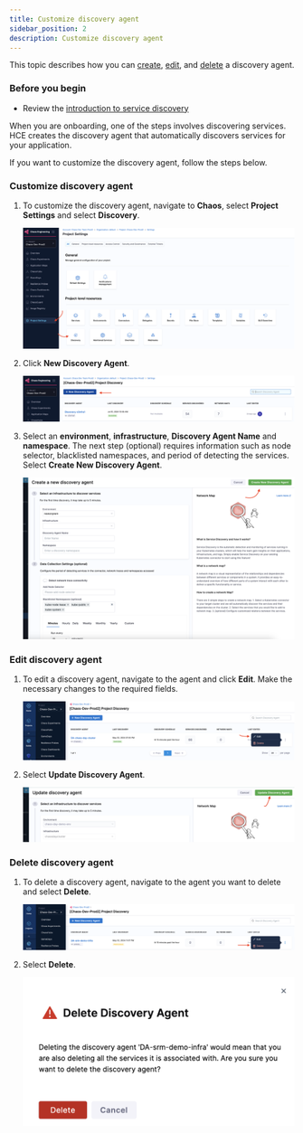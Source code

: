 ```yaml
---
title: Customize discovery agent
sidebar_position: 2
description: Customize discovery agent
---
```


This topic describes how you can [create](#customize-discovery-agent), [edit](#edit-discovery-agent), and [delete](#delete-discovery-agent) a discovery agent.

### Before you begin

- Review the [introduction to service discovery](/docs/chaos-engineering/features/service-discovery/intro-service-discovery.md)

When you are onboarding, one of the steps involves discovering services. HCE creates the discovery agent that automatically discovers services for your application.

If you want to customize the discovery agent, follow the steps below.

### Customize discovery agent

1. To customize the discovery agent, navigate to **Chaos**, select **Project Settings** and select **Discovery**.

    ![](./static/usage/discovery.png)

2. Click **New Discovery Agent**.

    ![](./static/usage/select-agent.png)

3. Select an **environment**, **infrastructure**, **Discovery Agent Name** and **namespace**. The next step (optional) requires information such as node selector, blacklisted namespaces, and period of detecting the services. Select **Create New Discovery Agent**.

    ![](./static/usage/add-details-discovery.png)

### Edit discovery agent

1. To edit a discovery agent, navigate to the agent and click **Edit**. Make the necessary changes to the required fields.

    ![](./static/usage/edit-dis-agent-1.png)

2. Select **Update Discovery Agent**.

    ![](./static/usage/edit-details-discovery.png)

### Delete discovery agent

1. To delete a discovery agent, navigate to the agent you want to delete and select **Delete**.

    ![](./static/usage/delete-1.png)

2. Select **Delete**.

    ![](./static/usage/confirm-2.png)